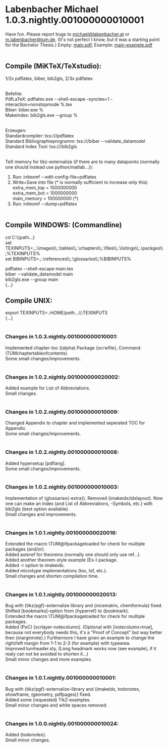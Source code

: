 # Labenbacher Michael 1.0.3.nightly.001000000010001
Have fun. Please report bugs to michael@labenbacher.at or m.labenbacher@tum.de. (It's not perfect I know, but it was a starting point for the Bachelor Thesis.) Empty: [main.pdf](main.pdf), Example: [main-example.pdf](main-example.pdf)<br /><br />

## Compile (MiKTeX/TeXstudio):<br />
1/2x pdflatex, biber, bib2gls, 2/3x pdlfatex<br /><br />

Befehle:<br />
PdfLaTeX: pdflatex.exe --shell-escape -synctex=1 -interaction=nonstopmode %.tex<br />
Biber: biber.exe %<br />
Makeindex: bib2gls.exe --group %<br /><br />

Erzeugen:<br />
Standardcompiler: txs:///pdflatex<br />
Standard Bibliographieprogramm: txs:///biber --validate_datamodel<br />
Standard Index Tool: txs:///bib2gls<br /><br />

TeX memory for tikz-externalize (if there are to many datapoints (normally one should instead use python/matlab...)):<br />
1. Run: initexmf --edit-config-file=pdflatex<br />
2. Write+Save into file (* is normally sufficient to increase only this)<br />
extra_mem_top 	= 1000000000<br />
extra_mem_bot 	= 1000000000<br />
main_memory 	= 100000000 (*)<br />
3. Run: initexmf --dump=pdflatex<br /><br />

## Compile WINDOWS: (Commandline)<br />
cd C:\\{path...}<br />
set TEXINPUTS=.;.\images\\\\;.\tables\\\\;.\chapters\\\\;.\files\\\\;.\listings\\\\;.\packges\\\\;%TEXINPUTS%<br />
set BIBINPUTS=.;.\references\\\\;.\glossaries\\\\;%BIBINPUTS%<br /> 

pdflatex --shell-escape main.tex<br />
biber --validate_datamodel main<br />
bib2gls.exe --group main<br />
{...}<br />

## Compile UNIX:<br />
export TEXINPUTS=.:$HOME/{path...}//;$TEXINPUTS<br />
{...}<br /><br />

### Changes in 1.0.3.nightly.001000000010001:<br />
Implemented chapter-toc ((alpha) Package {scrwfile}, Command: \TUMchaptertableofcontents).<br />
Some small changes/improvements.<br /><br />

### Changes in 1.0.2.nightly.001000000020002:<br />
Added example for List of Abbreviations.<br />
Small changes.<br /><br />

### Changes in 1.0.2.nightly.001000000010009:<br />
Changed Appendix to chapter and implemented seperated TOC for Appendix.<br />
Some small changes/improvements.<br /><br />

### Changes in 1.0.2.nightly.001000000010008:<br />
Added hypersetup [pdflang].<br />
Some small changes/improvements.<br /><br />

### Changes in 1.0.2.nightly.001000000010003:<br />
Implementation of {glossaries(-extra)}. Removed {imakeidx/idxlayout}. Now one can make an Index (and List of Abbreviations, -Symbols, etc.) with bib2gls (best option available).<br />
Small changes and improvements.<br /><br />

### Changes in 1.0.1.nightly.001000000020016:<br />
Extended the macro \TUM@ifpackageloaded for check for multiple packages (and/or).<br />
Added autoref for theorems (normally one should only use ref...).<br />
Added another theorem-style example (Ex-) package.<br />
Added -r option to imakeidx.<br />
Added microtype implementations (toc, lof, etc.).<br />
Small changes and shorten compilation time.<br /><br />

### Changes in 1.0.1.nightly.001000000020013:<br />
Bug with {tikz/pgf}-externalize library and {nicematrix, chemformula} fixed.<br />
Shifted [bookmarks]-option from {hyperref} to {bookmark}.<br />
Extended the macro \TUM@ifpackageloaded for check for multiple packages.<br />
Added (PoC) {scrlayer-notecolumn}. (Optional with [notecolumn=true], because not everybody needs this, it's a "Proof of Concept" but way better then {marginnote}.) Furthermore I have given an example to change the right/left margin from 1-1 to 2-3 (for example) with typearea.<br />
Improved tumheader.sty, (Long headmark works now (see example), if it realy can not be avoided to shorten it...)<br />
Small minor changes and more examples.<br /><br />

### Changes in 1.0.1.nightly.001000000010001:<br />
Bug with {tikz/pgf}-externalize-library and {imakeidx, todonotes, showframe, (geometry, pdfpages)} fixed.<br />
Added some (requested) TikZ-examples.<br />
Small minor changes and white spaces removed.<br /><br />

### Changes in 1.0.0.nightly.001000000010024:<br />
Added {todonotes}.<br />
Small minor changes.
